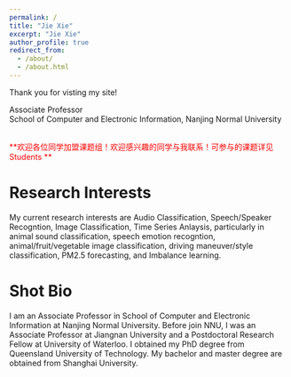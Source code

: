 ```yaml
---
permalink: /
title: "Jie Xie"
excerpt: "Jie Xie"
author_profile: true
redirect_from: 
  - /about/
  - /about.html
---
```


Thank you for visting my site!

Associate Professor <br>
School of Computer and Electronic Information, Nanjing Normal University <br>

<br/>
<span style="color:red">**欢迎各位同学加盟课题组！欢迎感兴趣的同学与我联系！可参与的课题详见 Students **</span> 
<br/>

**Research Interests**
======
My current research interests are Audio Classification, Speech/Speaker Recogntion, Image Classification, Time Series Anlaysis, particularly in animal sound classification, speech emotion recogntion, animal/fruit/vegetable image classification, driving maneuver/style classification, PM2.5 forecasting, and Imbalance learning.


**Shot Bio**
======
I am an Associate Professor in School of Computer and Electronic Information at Nanjing Normal University. Before join NNU, I was an Associate Professor at Jiangnan University and a Postdoctoral Research Fellow at University of Waterloo. I obtained my PhD degree from Queensland University of Technology. My bachelor and master degree are obtained from Shanghai University. 

